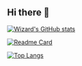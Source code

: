 ## Hi there 👋

[![Wizard's GitHub stats](https://github-readme-stats.vercel.app/api?username=Echoslayer)](https://github.com/Echoslayer/github-readme-stats)

[![Readme Card](https://github-readme-stats.vercel.app/api/pin/?username=Echoslayer&repo=github-readme-stats)](https://github.com/Echoslayer/github-readme-stats)

[![Top Langs](https://github-readme-stats.vercel.app/api/top-langs/?username=Echoslayer&layout=compact)](https://github.com/Echoslayer/github-readme-stats)


<!--
**Echoslayer/Echoslayer** is a ✨ _special_ ✨ repository because its `README.md` (this file) appears on your GitHub profile.

Here are some ideas to get you started:

- 🔭 I’m currently working on ...
- 🌱 I’m currently learning ...
- 👯 I’m looking to collaborate on ...
- 🤔 I’m looking for help with ...
- 💬 Ask me about ...
- 📫 How to reach me: ...
- 😄 Pronouns: ...
- ⚡ Fun fact: ...
-->
